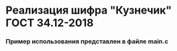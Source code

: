 #  Реализация шифра "Кузнечик" ГОСТ 34.12-2018

### Пример использования представлен в файле main.c
